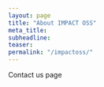 ```yaml
---
layout: page
title: "About IMPACT OSS"
meta_title:
subheadline:
teaser: 
permalink: "/impactoss/"
---
```


Contact us page
